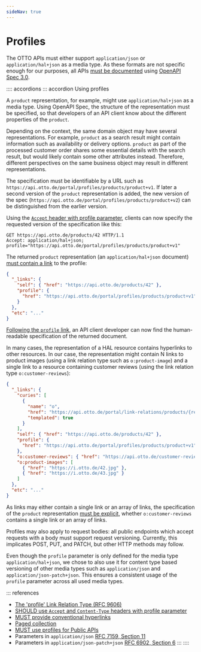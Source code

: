 ```yaml
---
sideNav: true
---
```


# Profiles

The OTTO APIs must either support `application/json` or `application/hal+json` as a media type.
As these formats are not specific enough for our purposes, all APIs [must be documented](@guidelines/R000003)
using [OpenAPI Spec 3.0](http://spec.openapis.org/oas/v3.0.3).

:::: accordions
::: accordion Using profiles

A `product` representation, for example, might use `application/hal+json` as a media type.
Using OpenAPI Spec, the structure of the representation must be specified, so that developers of an API client know about the different properties of the `product`.

Depending on the context, the same domain object may have several representations. For example, `product` as a search result might contain information such as availability or delivery options. `product` as part of the processed customer order shares some essential details with the search result, but would likely contain some other attributes instead. Therefore, different perspectives on the same business object may result in different representations.

The specification must be identifiable by a URL such as `https://api.otto.de/portal/profiles/products/product+v1`.
If later a second version of the `product` representation is added, the new version of the spec (`https://api.otto.de/portal/profiles/products/product+v2`) can be distinguished from the earlier version.

Using the [`Accept` header with profile parameter](@guidelines/R000030), clients can now specify the requested version of the specification like this:

```http request
GET https://api.otto.de/products/42 HTTP/1.1
Accept: application/hal+json; profile="https://api.otto.de/portal/profiles/products/product+v1"
```

The returned `product` representation (an `application/hal+json` document) [must contain a link](@guidelines/R100033) to the profile:

```json
{
  "_links": {
    "self": { "href": "https://api.otto.de/products/42" },
    "profile": {
      "href": "https://api.otto.de/portal/profiles/products/product+v1"
    }
  },
  "etc": "..."
}
```

[Following the `profile` link](@guidelines/R100066), an API client developer can now find the human-readable specification of the returned document.

In many cases, the representation of a HAL resource contains hyperlinks to other resources.
In our case, the representation might contain N links to product images (using a link relation type such as `o:product-image`) and a single link to a resource containing customer reviews (using the link relation type `o:customer-reviews`):

```json
{
  "_links": {
    "curies": [
      {
        "name": "o",
        "href": "https://api.otto.de/portal/link-relations/products/{rel}",
        "templated": true
      }
    ],
    "self": { "href": "https://api.otto.de/products/42" },
    "profile": {
      "href": "https://api.otto.de/portal/profiles/products/product+v1"
    },
    "o:customer-reviews": { "href": "https://api.otto.de/customer-reviews/42" },
    "o:product-images": [
      { "href": "https://i.otto.de/42.jpg" },
      { "href": "https://i.otto.de/43.jpg" }
    ]
  },
  "etc": "..."
}
```

As links may either contain a single link or an array of links, the specification of the `product` representation
[must be explicit](@guidelines/R100063), whether `o:customer-reviews` contains a single link or an array of links.

Profiles may also apply to request bodies: all public endpoints which accept requests with a body must support request versioning. Currently, this implicates POST, PUT, and PATCH, but other HTTP methods may follow.

Even though the `profile` parameter is only defined for the media type `application/hal+json`, we chose to also use it for content type based versioning of other media types such as `application/json` and `application/json-patch+json`. This ensures a consistent usage of the `profile` parameter across all used media types.

::: references

- [The 'profile' Link Relation Type (RFC 9606)](https://tools.ietf.org/html/rfc6906)
- [SHOULD use `Accept` and `Content-Type` headers with profile parameter](@guidelines/R000030)
- [MUST provide conventional hyperlinks](@guidelines/R100033)
- [Paged collection](@guidelines/R100023)
- [MUST use profiles for Public APIs](../../050_Compatibility/020_Versioning/010_must-use-profiles-for-public-rest-apis.md)
- Parameters in `application/json` [RFC 7159, Section 11](https://datatracker.ietf.org/doc/html/rfc7159#section-11)
- Parameters in `application/json-patch+json` [RFC 6902, Section 6](https://datatracker.ietf.org/doc/html/rfc6902#section-6)
  :::
  ::::

